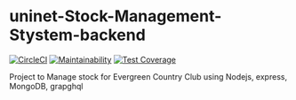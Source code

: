 # uninet-Stock-Management-Stystem-backend
[![CircleCI](https://circleci.com/gh/Jkadhuwa/uninet-project-tracker-backend.svg?style=svg)](https://circleci.com/gh/Jkadhuwa/uninet-project-tracker-backend)
[![Maintainability](https://api.codeclimate.com/v1/badges/b5921769fd76d4e6fc3c/maintainability)](https://codeclimate.com/github/Jkadhuwa/uninet-project-tracker-backend/maintainability) [![Test Coverage](https://api.codeclimate.com/v1/badges/b5921769fd76d4e6fc3c/test_coverage)](https://codeclimate.com/github/Jkadhuwa/uninet-project-tracker-backend/test_coverage)


Project to Manage stock for Evergreen Country Club using Nodejs, express, MongoDB, grapghql 
